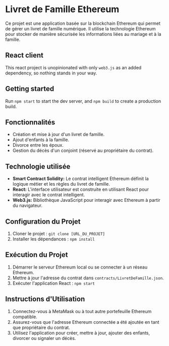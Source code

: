 
# Livret de Famille Ethereum

Ce projet est une application basée sur la blockchain Ethereum qui permet de gérer un livret de famille numérique. Il utilise la technologie Ethereum pour stocker de manière sécurisée les informations liées au mariage et à la famille.

## React client

This react project is unopinionated with only `web3.js` as an added dependency, so nothing stands in your way.

## Getting started

Run `npm start` to start the dev server, and `npm build` to create a production build.

## Fonctionnalités

- Création et mise à jour d'un livret de famille.
- Ajout d'enfants à la famille.
- Divorce entre les époux.
- Gestion du décès d'un conjoint (réservé au propriétaire du contrat).

## Technologie utilisée

- **Smart Contract Solidity:** Le contrat intelligent Ethereum définit la logique métier et les règles du livret de famille.
- **React:** L'interface utilisateur est construite en utilisant React pour interagir avec le contrat intelligent.
- **Web3.js:** Bibliothèque JavaScript pour interagir avec Ethereum à partir du navigateur.

## Configuration du Projet

1. Cloner le projet : `git clone [URL_DU_PROJET]`
2. Installer les dépendances : `npm install`

## Exécution du Projet

1. Démarrer le serveur Ethereum local ou se connecter à un réseau Ethereum.
2. Mettre à jour l'adresse du contrat dans `contracts/LivretDeFamille.json`.
3. Exécuter l'application React : `npm start`

## Instructions d'Utilisation

1. Connectez-vous à MetaMask ou à tout autre portefeuille Ethereum compatible.
2. Assurez-vous que l'adresse Ethereum connectée a été ajoutée en tant que propriétaire du contrat.
3. Utilisez l'application pour créer, mettre à jour, ajouter des enfants, divorcer ou signaler un décès.

